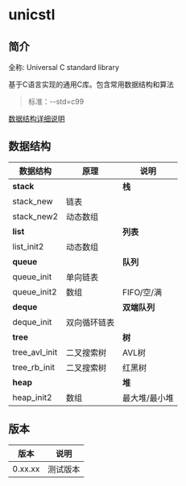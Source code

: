 # unicstl

## 简介
全称: Universal C standard library

基于C语言实现的通用C库。包含常用数据结构和算法

> 标准：--std=c99

[数据结构详细说明](http://wenjianfeng.top)

## 数据结构
|数据结构 | 原理 |说明 |
|---|---|---|
| **stack**   | | **栈** |
| stack_new  | 链表 | |
| stack_new2 | 动态数组 | |
| **list**   | | **列表**
| list_init2  | 动态数组 | |
| **queue**   | | **队列**
| queue_init  | 单向链表 | |
| queue_init2 | 数组 | FIFO/空/满 |
| **deque**   | |**双端队列** |
| deque_init  | 双向循环链表 | |
| **tree**    | |**树** |
| tree_avl_init | 二叉搜索树 | AVL树 |
| tree_rb_init  | 二叉搜索树 | 红黑树 |
| **heap**    | |**堆** |
| heap_init2   | 数组 | 最大堆/最小堆 |


## 版本
| 版本 | 说明 |
|:----:|:----:|
| 0.xx.xx  | 测试版本 |
